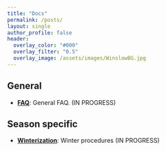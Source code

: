 ```yaml
---
title: "Docs"
permalink: /posts/
layout: single
author_profile: false
header:
  overlay_color: "#000"
  overlay_filter: "0.5"
  overlay_image: /assets/images/WinslowBG.jpg
---
```


## General

- [**FAQ**](https://docs.google.com/document/d/e/2PACX-1vSLRyrNOVc6iaml2fzPmhYVTQN0FWaXvqF3caSBz5KAS52a0wBYZi069TpxjFeKrOv3Og3YVZAZkmQz/pub): 
General FAQ. (IN PROGRESS)

## Season specific

- [**Winterization**](https://docs.google.com/document/d/e/2PACX-1vQ820niWy8xQ_qTaepfslDxGIZFRJUGc2UEpL4LyUbXanWlK6w-2wOfY0ntrMwgWBxoh3glFDgF4Fcs/pub): 
Winter procedures (IN PROGRESS)